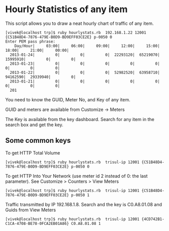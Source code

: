 Hourly Statistics of any item
==================================


This script allows you to draw a neat hourly chart of traffic of any item.


```
[vivek@localhost trp]$ ruby hourlystats.rb  192.168.1.22 12001 {C51B48D4-7876-479E-B0D9-BD9EFF03CE2E} p-0050 0
Enter PEM pass phrase:
    Day/Hour|     03:00|     06:00|     09:00|     12:00|     15:00|     18:00|     21:00|     00:00|
  2013-01-24|         0|         0|         0|  22293120|  65219070|  15995910|         0|         0|
  2013-01-23|         0|         0|         0|         0|         0|         0|         0|         0|
  2013-01-22|         0|         0|         0|  52982520|  63958710|  94162590|  29339940|         0|
  2013-01-21|         0|         0|         0|         0|         0|         0|         0|         0|
  201

```

You need to know the GUID, Meter No, and Key of any item.


GUID and meters are available from  Customize -> Meters

The Key is available from the key dashboard. Search for any item in the search box and get the key.


Some common keys 
----------------

To get HTTP Total Volume
```
[vivek@localhost trp]$ ruby hourlystats.rb  trisul-ip 12001 {C51B48D4-7876-479E-B0D9-BD9EFF03CE2E} p-0050 0
```

To get HTTP Into Your Network (use meter id 2 instead of 0: the last parameter). See Customize > Counters > View Meters 

```
[vivek@localhost trp]$ ruby hourlystats.rb  trisul-ip 12001 {C51B48D4-7876-479E-B0D9-BD9EFF03CE2E} p-0050 1
```

Traffic transmitted by IP 192.168.1.8. Search and the key is C0.A8.01.08 and Guids from View Meters

```
[vivek@localhost trp]$ ruby hourlystats.rb  trisul-ip 12001 {4CD742B1-C1CA-4708-BE78-0FCA2EB01A86} C0.A8.01.08 1
```
